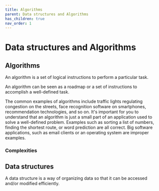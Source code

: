 ```yaml
---
title: Algorithms
parent: Data structures and Algorithms
has_children: true
nav_order: 1
---
```


# Data structures and Algorithms
## Algorithms
An algorithm is a set of logical instructions to perform a particular task. 

An algorithm can be seen as a roadmap or a set of instructions to accomplish a well-defined task. 

The common examples of algorithms include traffic lights
regulating congestion on the streets, face recognition software on
smartphones, recommendation technologies, and so on.
It's important for you to understand that an algorithm is just a small part
of an application used to solve a well-defined problem. Examples such
as sorting a list of numbers, finding the shortest route, or word prediction
are all correct. Big software applications, such as email clients or an
operating system are improper examples.

### Complexities

## Data structures
A data structure is a way of organizing data so that it can be accessed and/or modified efficiently.